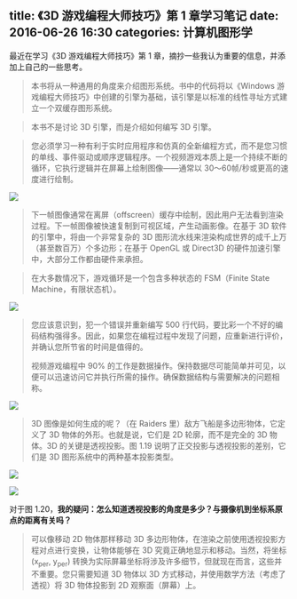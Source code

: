 title: 《3D 游戏编程大师技巧》第 1 章学习笔记
date: 2016-06-26 16:30
categories: 计算机图形学
---

最近在学习《3D 游戏编程大师技巧》第 1 章，摘抄一些我认为重要的信息，并添加上自己的一些思考。

<!--- more --->

> 本书将从一种通用的角度来介绍图形系统。书中的代码将以《Windows 游戏编程大师技巧》中创建的引擎为基础，该引擎是以标准的线性寻址方式建立一个双缓存图形系统。

> 本书不是讨论 3D 引擎，而是介绍如何编写 3D 引擎。

> 您必须学习一种有利于实时应用程序和仿真的全新编程方式，而不是您习惯的单线、事件驱动或顺序逻辑程序。一个视频游戏本质上是一个持续不断的循环，它执行逻辑并在屏幕上绘制图像——通常以 30～60帧/秒或更高的速度进行绘制。

![](/images/computer-graphics/tricks-of-the-3d-game-programming-gurus/chapter1-notes/figure-1.1.png)

> 下一帧图像通常在离屏（offscreen）缓存中绘制，因此用户无法看到渲染过程。下一帧图像被快速复制到可视区域，产生动画影像。在基于 3D 软件的引擎中，将由一个非常复杂的 3D 图形流水线来渲染构成世界的成千上万（甚至数百万）个多边形；在基于 OpenGL 或 Direct3D 的硬件加速引擎中，大部分工作都由硬件来承担。

> 在大多数情况下，游戏循环是一个包含多种状态的 FSM（Finite State Machine，有限状态机）。

![](/images/computer-graphics/tricks-of-the-3d-game-programming-gurus/chapter1-notes/figure-1.2.png)

> 您应该意识到，犯一个错误并重新编写 500 行代码，要比彩一个不好的编码结构强得多。因此，如果您在编程过程中发现了问题，应重新进行评价，并确认您所节省的时间是值得的。
>
> 视频游戏编程中 90% 的工作是数据操作。保持数据尽可能简单并可见，以便可以迅速访问它并执行所需的操作。确保数据结构与需要解决的问题相称。

![](/images/computer-graphics/tricks-of-the-3d-game-programming-gurus/chapter1-notes/figure-1.17.png)

> 3D 图像是如何生成的呢？（在 Raiders 里）敌方飞船是多边形物体，它定义了 3D 物体的外形。也就是说，它们是 2D 轮廓，而不是完全的 3D 物体。3D 的关键是透视投影。图 1.19 说明了正交投影与透视投影的差别，它们是 3D 图形系统中的两种基本投影类型。

![](/images/computer-graphics/tricks-of-the-3d-game-programming-gurus/chapter1-notes/figure-1.19.png)

![](/images/computer-graphics/tricks-of-the-3d-game-programming-gurus/chapter1-notes/figure-1.20.png)

对于图 1.20，**我的疑问：怎么知道透视投影的角度是多少？与摄像机到坐标系原点的距离有关吗？**

> 可以像移动 2D 物体那样移动 3D 多边形物体，在渲染之前使用透视投影方程对点进行变换，让物体能够在 3D 究竟正确地显示和移动。当然，将坐标 (x<sub>per</sub>, y<sub>per</sub>) 转换为实际屏幕坐标将涉及许多细节，但就现在而言，这些并不重要。您只需要知道 3D 物体以 3D 方式移动，并使用数学方法（考虑了透视）将 3D 物体投影到 2D 观察面（屏幕）上。
